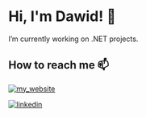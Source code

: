 # Hi, I'm Dawid! 👋
I’m currently working on .NET projects.
## How to reach me 📫
[![my_website](https://img.shields.io/badge/my_website-000?style=for-the-badge&logo=ko-fi&logoColor=white)](https://dawidflorian.pl/)

[![linkedin](https://img.shields.io/badge/linkedin-0A66C2?style=for-the-badge&logo=linkedin&logoColor=white)](https://www.linkedin.com/in/florian-dawid/)

